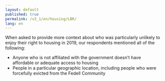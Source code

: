 ```yaml
---
layout: default
published: true
permalink: /v3_1/en/housing/LBR/
lang: en
---
```

When asked to provide more context about who was particularly unlikely to enjoy their right to housing in 2019, our respondents mentioned all of the following: 

-	Anyone who is not affiliated with the government doesn’t have affordable or adequate access to housing
-	People in a particular geographic location, including people who were forcefully evicted from the Fedell Community 

